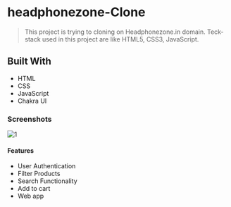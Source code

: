 # headphonezone-Clone

> This project is trying to cloning on Headphonezone.in domain. Teck-stack used in this project are like HTML5, CSS3, JavaScript.

## Built With

- HTML
- CSS
- JavaScript
- Chakra UI

### Screenshots

<img src="https://sankarshandev98.github.io/static/media/2.e0f006d8733909c1f176.jpg" alt="1"/>


#### Features

- User Authentication
- Filter Products
- Search Functionality
- Add to cart
- Web app

